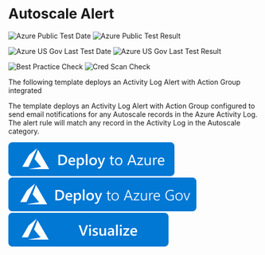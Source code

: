 # Autoscale Alert

![Azure Public Test Date](https://azurequickstartsservice.blob.core.windows.net/badges/demos/monitor-autoscale-alert/PublicLastTestDate.svg)
![Azure Public Test Result](https://azurequickstartsservice.blob.core.windows.net/badges/demos/monitor-autoscale-alert/PublicDeployment.svg)

![Azure US Gov Last Test Date](https://azurequickstartsservice.blob.core.windows.net/badges/demos/monitor-autoscale-alert/FairfaxLastTestDate.svg)
![Azure US Gov Last Test Result](https://azurequickstartsservice.blob.core.windows.net/badges/demos/monitor-autoscale-alert/FairfaxDeployment.svg)

![Best Practice Check](https://azurequickstartsservice.blob.core.windows.net/badges/demos/monitor-autoscale-alert/BestPracticeResult.svg)
![Cred Scan Check](https://azurequickstartsservice.blob.core.windows.net/badges/demos/monitor-autoscale-alert/CredScanResult.svg)

The following template deploys an Activity Log Alert with Action Group integrated

The template deploys an Activity Log Alert with Action Group configured to send email notifications for any Autoscale records in the Azure Activity Log. The alert rule will match any record in the Activity Log in the Autoscale category.

[![Deploy to Azure](https://raw.githubusercontent.com/Azure/azure-quickstart-templates/master/1-CONTRIBUTION-GUIDE/images/deploytoazure.svg?sanitize=true)](https://portal.azure.com/#create/Microsoft.Template/uri/https%3A%2F%2Fraw.githubusercontent.com%2FAzure%2Fazure-quickstart-templates%2Fmaster%2Fdemos%2Fmonitor-autoscale-alert%2Fazuredeploy.json)
[![Deploy To Azure US Gov](https://raw.githubusercontent.com/Azure/azure-quickstart-templates/master/1-CONTRIBUTION-GUIDE/images/deploytoazuregov.svg?sanitize=true)](https://portal.azure.us/#create/Microsoft.Template/uri/https%3A%2F%2Fraw.githubusercontent.com%2FAzure%2Fazure-quickstart-templates%2Fmaster%2Fdemos%2Fmonitor-autoscale-alert%2Fazuredeploy.json)
[![Visualize](https://raw.githubusercontent.com/Azure/azure-quickstart-templates/master/1-CONTRIBUTION-GUIDE/images/visualizebutton.svg?sanitize=true)](http://armviz.io/#/?load=https%3A%2F%2Fraw.githubusercontent.com%2FAzure%2Fazure-quickstart-templates%2Fmaster%2Fdemos%2Fmonitor-autoscale-alert%2Fazuredeploy.json)

